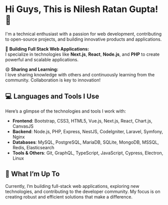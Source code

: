 # Hi Guys, This is Nilesh Ratan Gupta! 👋

I'm a technical enthusiast with a passion for web development, contributing to open-source projects, and building innovative products and applications.

🔭 **Building Full Stack Web Applications:**  
I specialize in technologies like **Next.js**, **React**, **Node.js**, and **PHP** to create powerful and scalable applications.

😄 **Sharing and Learning:**  
I love sharing knowledge with others and continuously learning from the community. Collaboration is key to innovation!

## 💻 Languages and Tools I Use
Here’s a glimpse of the technologies and tools I work with:

- **Frontend**: Bootstrap, CSS3, HTML5, Vue.js, Next.js, React, Chart.js, CanvasJS
- **Backend**: Node.js, PHP, Express, NestJS, CodeIgniter, Laravel, Symfony, Nginx
- **Databases**: MySQL, PostgreSQL, MariaDB, SQLite, MongoDB, MSSQL, Redis, Elasticsearch
- **Tools & Others**: Git, GraphQL, TypeScript, JavaScript, Cypress, Electron, Linux

## 🚀 What I’m Up To
Currently, I’m building full-stack web applications, exploring new technologies, and contributing to the developer community. My focus is on creating robust and efficient solutions that make a difference.
